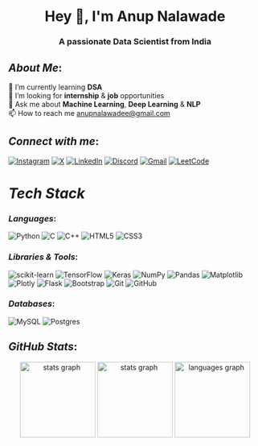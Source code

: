 <h1 align="center">Hey 👋, I'm Anup Nalawade</h1>
<h3 align="center">A passionate Data Scientist from India</h3>

## *About Me*:
🌱 I’m currently learning **DSA**<br>
👯 I’m looking for **internship** & **job** opportunities<br>
💬 Ask me about **Machine Learning**, **Deep Learning** & **NLP**<br>
📫 How to reach me anupnalawadee@gmail.com
<br>

## *Connect with me*:
[![Instagram](https://img.shields.io/badge/Instagram-%23E4405F.svg?style=for-the-badge&logo=Instagram&logoColor=white)](https://www.instagram.com/anupp.7/) [![X](https://img.shields.io/badge/X-%23000000.svg?style=for-the-badge&logo=X&logoColor=white)](https://x.com/AnupNalawade) [![LinkedIn](https://img.shields.io/badge/LinkedIn-%230077B5.svg?style=for-the-badge&logo=linkedin&logoColor=white)](https://www.linkedin.com/in/anupnalawade/) [![Discord](https://img.shields.io/badge/Discord-%235865F2.svg?style=for-the-badge&logo=discord&logoColor=white)](https://discord.com/channels/@anupnalawade) [![Gmail](https://img.shields.io/badge/Gmail-D14836?style=for-the-badge&logo=gmail&logoColor=white)](https://mailto:anupnalawadee@gmail.com) [![LeetCode](https://img.shields.io/badge/LeetCode-000000?style=for-the-badge&logo=LeetCode&logoColor=#d16c06)](https://leetcode.com/u/annup7/)

# *Tech Stack*

### *Languages*:
![Python](https://img.shields.io/badge/Python-3776AB?style=for-the-badge&logo=python&logoColor=fff) ![C](https://img.shields.io/badge/c-%2300599C.svg?style=for-the-badge&logo=c&logoColor=white) ![C++](https://img.shields.io/badge/C++-%2300599C.svg?style=for-the-badge&logo=c%2B%2B&logoColor=white)  ![HTML5](https://img.shields.io/badge/HTML-%23E34F26.svg?style=for-the-badge&logo=html5&logoColor=white) ![CSS3](https://img.shields.io/badge/CSS-1572B6?style=for-the-badge&logo=css3&logoColor=fff)


### *Libraries & Tools*:
![scikit-learn](https://img.shields.io/badge/scikit--learn-%23F7931E.svg?style=for-the-badge&logo=scikit-learn&logoColor=white) ![TensorFlow](https://img.shields.io/badge/TensorFlow-%23FF6F00.svg?style=for-the-badge&logo=TensorFlow&logoColor=white) ![Keras](https://img.shields.io/badge/Keras-%23D00000.svg?style=for-the-badge&logo=Keras&logoColor=white) 
![NumPy](https://img.shields.io/badge/NumPy-4DABCF?style=for-the-badge&logo=numpy&logoColor=fff) ![Pandas](https://img.shields.io/badge/Pandas-150458?style=for-the-badge&logo=pandas&logoColor=fff) ![Matplotlib](https://custom-icon-badges.demolab.com/badge/Matplotlib-71D291?style=for-the-badge&logo=matplotlib&logoColor=fff) ![Plotly](https://img.shields.io/badge/Plotly-%233F4F75.svg?style=for-the-badge&logo=plotly&logoColor=white)
 ![Flask](https://img.shields.io/badge/Flask-000?style=for-the-badge&logo=flask&logoColor=fff) ![Bootstrap](https://img.shields.io/badge/Bootstrap-7952B3?style=for-the-badge&logo=bootstrap&logoColor=fff) ![Git](https://img.shields.io/badge/Git-F05032?style=for-the-badge&logo=git&logoColor=fff) ![GitHub](https://img.shields.io/badge/GitHub-%23121011.svg?style=for-the-badge&logo=github&logoColor=white)

### *Databases*:
![MySQL](https://img.shields.io/badge/MySQL-4479A1?style=for-the-badge&logo=mysql&logoColor=fff) ![Postgres](https://img.shields.io/badge/Postgres-%23316192.svg?style=for-the-badge&logo=postgresql&logoColor=white)

## *GitHub Stats*:
<div align="center">
  <img src="https://github-readme-stats.vercel.app/api?username=annup7&hide_title=false&hide_rank=false&show_icons=true&include_all_commits=true&count_private=true&disable_animations=false&theme=dracula&locale=en&hide_border=false&order=1" height="150" alt="stats graph"  />
  <img src="https://github-readme-streak-stats.herokuapp.com/?user=annup7&hide_title=false&show_icons=true&include_all_commits=true&count_private=true&disable_animations=false&theme=dracula&locale=en&hide_border=false&order=1" height="150" alt="stats graph" />
  <img src="https://github-readme-stats.vercel.app/api/top-langs?username=annup7&locale=en&hide_title=false&layout=compact&card_width=320&langs_count=5&theme=dracula&hide_border=false&order=2" height="150" alt="languages graph"  />  
</div>
